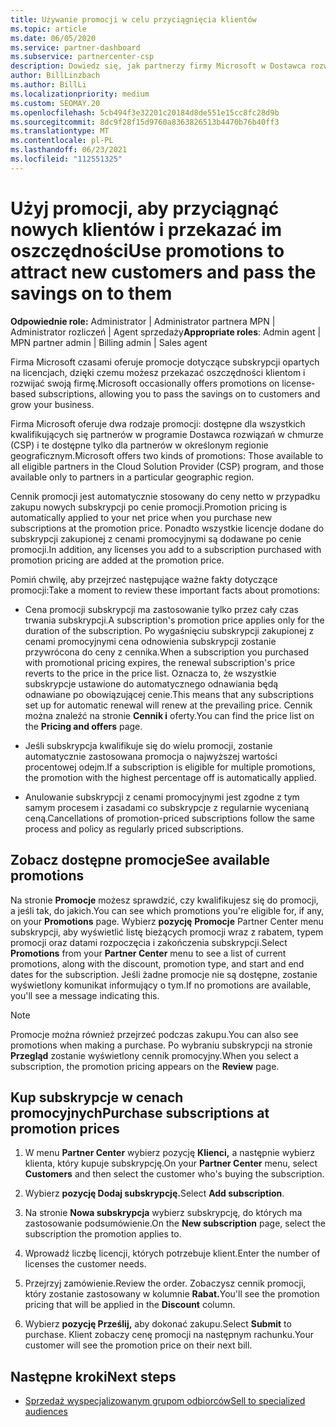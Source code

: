 ```yaml
---
title: Używanie promocji w celu przyciągnięcia klientów
ms.topic: article
ms.date: 06/05/2020
ms.service: partner-dashboard
ms.subservice: partnercenter-csp
description: Dowiedz się, jak partnerzy firmy Microsoft w Dostawca rozwiązań w chmurze mogą kupować subskrypcje w ramach cen promocyjnych i przekazywać oszczędności swoim klientom.
author: BillLinzbach
ms.author: BillLi
ms.localizationpriority: medium
ms.custom: SEOMAY.20
ms.openlocfilehash: 5cb494f3e32201c20184d8de551e15cc8fc28d9b
ms.sourcegitcommit: 8dc9f28f15d9760a8363826513b4470b76b40ff3
ms.translationtype: MT
ms.contentlocale: pl-PL
ms.lasthandoff: 06/23/2021
ms.locfileid: "112551325"
---
```

# <a name="use-promotions-to-attract-new-customers-and-pass-the-savings-on-to-them"></a><span data-ttu-id="5883c-103">Użyj promocji, aby przyciągnąć nowych klientów i przekazać im oszczędności</span><span class="sxs-lookup"><span data-stu-id="5883c-103">Use promotions to attract new customers and pass the savings on to them</span></span>



<span data-ttu-id="5883c-104">**Odpowiednie role:** Administrator | Administrator partnera MPN | Administrator rozliczeń | Agent sprzedaży</span><span class="sxs-lookup"><span data-stu-id="5883c-104">**Appropriate roles**: Admin agent | MPN partner admin | Billing admin | Sales agent</span></span>


<span data-ttu-id="5883c-105">Firma Microsoft czasami oferuje promocje dotyczące subskrypcji opartych na licencjach, dzięki czemu możesz przekazać oszczędności klientom i rozwijać swoją firmę.</span><span class="sxs-lookup"><span data-stu-id="5883c-105">Microsoft occasionally offers promotions on license-based subscriptions, allowing you to pass the savings on to customers and grow your business.</span></span> 

<span data-ttu-id="5883c-106">Firma Microsoft oferuje dwa rodzaje promocji: dostępne dla wszystkich kwalifikujących się partnerów w programie Dostawca rozwiązań w chmurze (CSP) i te dostępne tylko dla partnerów w określonym regionie geograficznym.</span><span class="sxs-lookup"><span data-stu-id="5883c-106">Microsoft offers two kinds of promotions: Those available to all eligible partners in the Cloud Solution Provider (CSP) program, and those available only to partners in a particular geographic region.</span></span>

<span data-ttu-id="5883c-107">Cennik promocji jest automatycznie stosowany do ceny netto w przypadku zakupu nowych subskrypcji po cenie promocji.</span><span class="sxs-lookup"><span data-stu-id="5883c-107">Promotion pricing is automatically applied to your net price when you purchase new subscriptions at the promotion price.</span></span> <span data-ttu-id="5883c-108">Ponadto wszystkie licencje dodane do subskrypcji zakupionej z cenami promocyjnymi są dodawane po cenie promocji.</span><span class="sxs-lookup"><span data-stu-id="5883c-108">In addition, any licenses you add to a subscription purchased with promotion pricing are added at the promotion price.</span></span> 

<span data-ttu-id="5883c-109">Pomiń chwilę, aby przejrzeć następujące ważne fakty dotyczące promocji:</span><span class="sxs-lookup"><span data-stu-id="5883c-109">Take a moment to review these important facts about promotions:</span></span>

- <span data-ttu-id="5883c-110">Cena promocji subskrypcji ma zastosowanie tylko przez cały czas trwania subskrypcji.</span><span class="sxs-lookup"><span data-stu-id="5883c-110">A subscription's promotion price applies only for the duration of the subscription.</span></span> <span data-ttu-id="5883c-111">Po wygaśnięciu subskrypcji zakupionej z cenami promocyjnymi cena odnowienia subskrypcji zostanie przywrócona do ceny z cennika.</span><span class="sxs-lookup"><span data-stu-id="5883c-111">When a subscription you purchased with promotional pricing expires, the renewal subscription's price reverts to the price in the price list.</span></span> <span data-ttu-id="5883c-112">Oznacza to, że wszystkie subskrypcje ustawione do automatycznego odnawiania będą odnawiane po obowiązującej cenie.</span><span class="sxs-lookup"><span data-stu-id="5883c-112">This means that any subscriptions set up for automatic renewal will renew at the prevailing price.</span></span> <span data-ttu-id="5883c-113">Cennik można znaleźć na stronie **Cennik i** oferty.</span><span class="sxs-lookup"><span data-stu-id="5883c-113">You can find the price list on the **Pricing and offers** page.</span></span>

- <span data-ttu-id="5883c-114">Jeśli subskrypcja kwalifikuje się do wielu promocji, zostanie automatycznie zastosowana promocja o najwyższej wartości procentowej odejm.</span><span class="sxs-lookup"><span data-stu-id="5883c-114">If a subscription is eligible for multiple promotions, the promotion with the highest percentage off is automatically applied.</span></span>

- <span data-ttu-id="5883c-115">Anulowanie subskrypcji z cenami promocyjnymi jest zgodne z tym samym procesem i zasadami co subskrypcje z regularnie wycenianą ceną.</span><span class="sxs-lookup"><span data-stu-id="5883c-115">Cancellations of promotion-priced subscriptions follow the same process and policy as regularly priced subscriptions.</span></span>

## <a name="see-available-promotions"></a><span data-ttu-id="5883c-116">Zobacz dostępne promocje</span><span class="sxs-lookup"><span data-stu-id="5883c-116">See available promotions</span></span>

<span data-ttu-id="5883c-117">Na stronie **Promocje** możesz sprawdzić, czy kwalifikujesz się do promocji, a jeśli tak, do jakich.</span><span class="sxs-lookup"><span data-stu-id="5883c-117">You can see which promotions you're eligible for, if any, on your **Promotions** page.</span></span> <span data-ttu-id="5883c-118">Wybierz **pozycję** **Promocje** Partner Center menu subskrypcji, aby wyświetlić listę bieżących promocji wraz z rabatem, typem promocji oraz datami rozpoczęcia i zakończenia subskrypcji.</span><span class="sxs-lookup"><span data-stu-id="5883c-118">Select **Promotions** from your **Partner Center** menu to see a list of current promotions, along with the discount, promotion type, and start and end dates for the subscription.</span></span> <span data-ttu-id="5883c-119">Jeśli żadne promocje nie są dostępne, zostanie wyświetlony komunikat informujący o tym.</span><span class="sxs-lookup"><span data-stu-id="5883c-119">If no promotions are available, you'll see a message indicating this.</span></span> 

> [!NOTE]  
> <span data-ttu-id="5883c-120">Promocje można również przejrzeć podczas zakupu.</span><span class="sxs-lookup"><span data-stu-id="5883c-120">You can also see promotions when making a purchase.</span></span> <span data-ttu-id="5883c-121">Po wybraniu subskrypcji na stronie **Przegląd** zostanie wyświetlony cennik promocyjny.</span><span class="sxs-lookup"><span data-stu-id="5883c-121">When you select a subscription, the promotion pricing appears on the **Review** page.</span></span>

## <a name="purchase-subscriptions-at-promotion-prices"></a><span data-ttu-id="5883c-122">Kup subskrypcje w cenach promocyjnych</span><span class="sxs-lookup"><span data-stu-id="5883c-122">Purchase subscriptions at promotion prices</span></span>

1. <span data-ttu-id="5883c-123">W menu **Partner Center** wybierz pozycję **Klienci,** a następnie wybierz klienta, który kupuje subskrypcję.</span><span class="sxs-lookup"><span data-stu-id="5883c-123">On your **Partner Center** menu, select **Customers** and then select the customer who's buying the subscription.</span></span> 

2. <span data-ttu-id="5883c-124">Wybierz **pozycję Dodaj subskrypcję.**</span><span class="sxs-lookup"><span data-stu-id="5883c-124">Select **Add subscription**.</span></span>

3. <span data-ttu-id="5883c-125">Na stronie **Nowa subskrypcja** wybierz subskrypcję, do których ma zastosowanie podsumówienie.</span><span class="sxs-lookup"><span data-stu-id="5883c-125">On the **New subscription** page, select the subscription the promotion applies to.</span></span>

4. <span data-ttu-id="5883c-126">Wprowadź liczbę licencji, których potrzebuje klient.</span><span class="sxs-lookup"><span data-stu-id="5883c-126">Enter the number of licenses the customer needs.</span></span> 

5. <span data-ttu-id="5883c-127">Przejrzyj zamówienie.</span><span class="sxs-lookup"><span data-stu-id="5883c-127">Review the order.</span></span> <span data-ttu-id="5883c-128">Zobaczysz cennik promocji, który zostanie zastosowany w kolumnie **Rabat.**</span><span class="sxs-lookup"><span data-stu-id="5883c-128">You'll see the promotion pricing that will be applied in the **Discount** column.</span></span>  

6. <span data-ttu-id="5883c-129">Wybierz **pozycję Prześlij,** aby dokonać zakupu.</span><span class="sxs-lookup"><span data-stu-id="5883c-129">Select **Submit** to purchase.</span></span> <span data-ttu-id="5883c-130">Klient zobaczy cenę promocji na następnym rachunku.</span><span class="sxs-lookup"><span data-stu-id="5883c-130">Your customer will see the promotion price on their next bill.</span></span>  


## <a name="next-steps"></a><span data-ttu-id="5883c-131">Następne kroki</span><span class="sxs-lookup"><span data-stu-id="5883c-131">Next steps</span></span>

- [<span data-ttu-id="5883c-132">Sprzedaż wyspecjalizowanym grupom odbiorców</span><span class="sxs-lookup"><span data-stu-id="5883c-132">Sell to specialized audiences</span></span>](sell-to-education-customers.md)